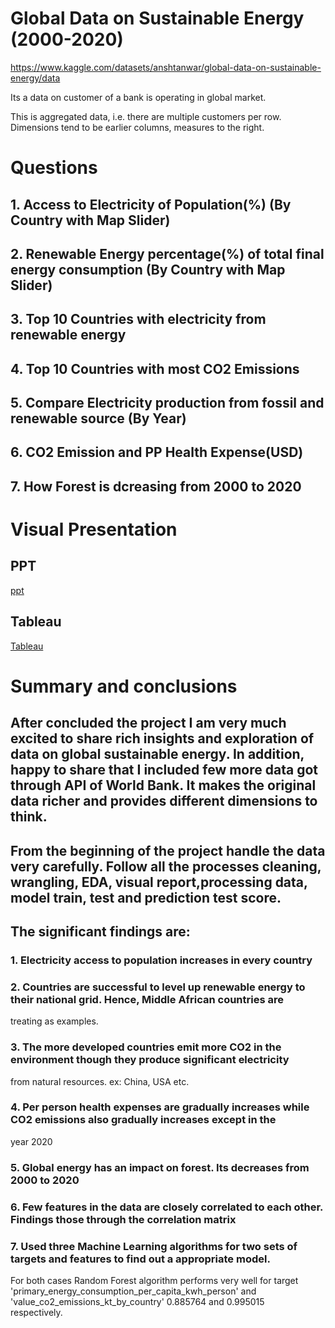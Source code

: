 # Global Data on Sustainable Energy (2000-2020)
https://www.kaggle.com/datasets/anshtanwar/global-data-on-sustainable-energy/data


Its a data on customer of a bank is operating in global market.


This is aggregated data, i.e. there are multiple customers per row. Dimensions tend to be earlier columns, measures to the right.

# Questions

## 1. Access to Electricity of Population(%) (By Country with Map Slider)

## 2. Renewable Energy percentage(%) of total final energy consumption (By Country with Map Slider)

## 3. Top 10 Countries with electricity from renewable energy

## 4. Top 10 Countries with most CO2 Emissions

## 5. Compare Electricity production from fossil and renewable source (By Year)

## 6. CO2 Emission and PP Health Expense(USD)

## 7. How Forest is dcreasing from 2000 to 2020

# Visual Presentation
## PPT

[ppt](visual_presentation.pptx)

## Tableau

[Tableau](https://public.tableau.com/app/profile/md.abu.yusuf/viz/Customerbaseglobalretailbank/GlobalretailBankDashboard?publish=yes)

# Summary and conclusions

## After concluded the project I am very much excited to share rich insights and exploration of data on global sustainable energy. In addition, happy to share that I included few more data got through API of World Bank. It makes the original data richer and provides different dimensions to think.

## From the beginning of the project handle the data very carefully. Follow all the processes cleaning, wrangling, EDA, visual report,processing data, model train, test and prediction test score.

## The significant findings are:

### 1. Electricity access to population increases in every country

### 2. Countries are successful to level up renewable energy to  their national grid. Hence, Middle African countries are   
treating as examples.

### 3. The more developed countries emit more CO2 in the environment though they produce significant electricity 
from natural resources. ex: China, USA etc.

### 4. Per person health expenses are gradually increases while CO2 emissions also gradually increases except in the
year 2020 

### 5. Global energy has an impact on forest. Its decreases from 2000 to 2020

### 6. Few features in the data are closely correlated to each other. Findings those through the correlation matrix

### 7. Used three Machine Learning algorithms for two sets of targets and features to find out a appropriate model.    
For both cases Random Forest algorithm performs very well for target 'primary_energy_consumption_per_capita_kwh_person' and 'value_co2_emissions_kt_by_country' 0.885764 and 0.995015  
respectively.